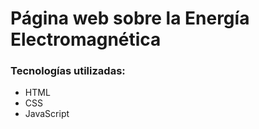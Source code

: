 # Página web sobre la Energía Electromagnética 
### Tecnologías utilizadas:
- HTML
- CSS
- JavaScript
